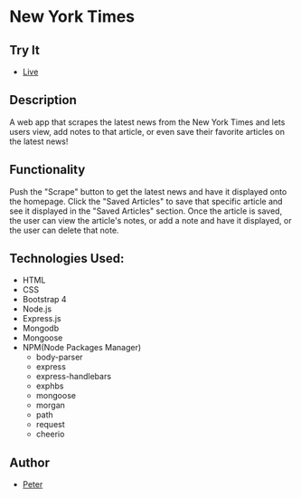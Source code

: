 # New York Times

## Try It

+ [Live](https://mongodbscraperhw.herokuapp.com/)

## Description
A web app that scrapes the latest news from the New York Times and lets users view, add notes to that article, or even save their favorite articles on the latest news! 


## Functionality
Push the "Scrape" button to get the latest news and have it displayed onto the homepage. Click the "Saved Articles" to save that specific article and see it displayed in the "Saved Articles" section. Once the article is saved, the user can view the article's notes, or add a note and have it displayed, or the user can delete that note.

## Technologies Used:
* HTML
* CSS
* Bootstrap 4
* Node.js
* Express.js
* Mongodb 
* Mongoose
* NPM(Node Packages Manager)
	* body-parser
	* express
	* express-handlebars
	* exphbs
	* mongoose
	* morgan
	* path
	* request 
	* cheerio	

## Author
+ [Peter](https://github.com/ptpeck357)


